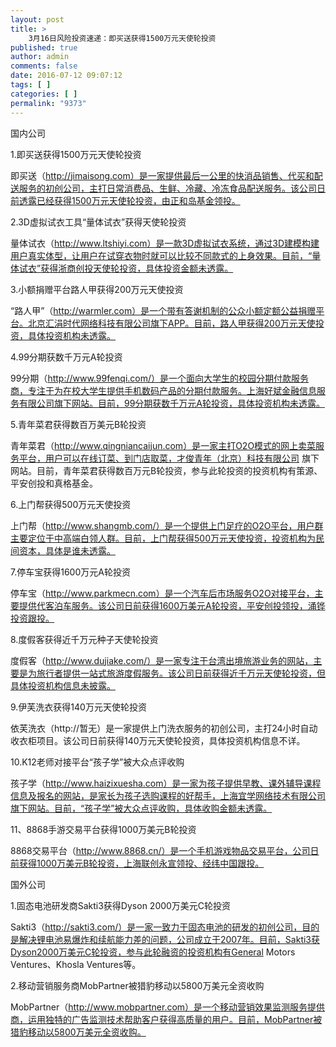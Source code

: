 ```yaml
---
layout: post
title: >
    3月16日风险投资速递：即买送获得1500万元天使轮投资
published: true
author: admin
comments: false
date: 2016-07-12 09:07:12
tags: [ ]
categories: [ ]
permalink: "9373"
---
```



国内公司

1.即买送获得1500万元天使轮投资

即买送（http://jimaisong.com）是一家提供最后一公里的快消品销售、代买和配送服务的初创公司，主打日常消费品、生鲜、冷藏、冷冻食品配送服务。该公司日前透露已经获得1500万元天使轮投资，由正和岛基金领投。

2.3D虚拟试衣工具“量体试衣”获得天使轮投资

量体试衣（http://www.ltshiyi.com）是一款3D虚拟试衣系统，通过3D建模构建用户真实体型，让用户在试穿衣物时就可以比较不同款式的上身效果。目前，“量体试衣”获得浙商创投天使轮投资，具体投资金额未透露。

3.小额捐赠平台路人甲获得200万元天使投资

“路人甲”（http://warmler.com）是一个带有答谢机制的公众小额定额公益捐赠平台。北京汇涓时代网络科技有限公司旗下APP。目前，路人甲获得200万元天使投资，具体投资机构未透露。

4.99分期获数千万元A轮投资

99分期（http://www.99fenqi.com/）是一个面向大学生的校园分期付款服务商，专注于为在校大学生提供手机数码产品的分期付款服务。上海好斌金融信息服务有限公司旗下网站。目前，99分期获数千万元A轮投资，具体投资机构未透露。

5.青年菜君获得数百万美元B轮投资

青年菜君（http://www.qingniancaijun.com）是一家主打O2O模式的网上卖菜服务平台，用户可以在线订菜、到门店取菜，才俊青年（北京）科技有限公司 旗下网站。目前，青年菜君获得数百万元B轮投资，参与此轮投资的投资机构有策源、平安创投和真格基金。

6.上门帮获得500万元天使投资

上门帮（http://www.shangmb.com/）是一个提供上门足疗的O2O平台，用户群主要定位于中高端白领人群。目前，上门帮获得500万元天使投资，投资机构为民间资本，具体是谁未透露。

7.停车宝获得1600万元A轮投资

停车宝（http://www.parkmecn.com）是一个汽车后市场服务O2O对接平台，主要提供代客泊车服务。该公司日前获得1600万美元A轮投资，平安创投领投，涌铧投资跟投。

8.度假客获得近千万元种子天使轮投资

度假客（http://www.dujiake.com/）是一家专注于台湾出境旅游业务的网站，主要是为旅行者提供一站式旅游度假服务。该公司日前获得近千万元天使轮投资，但具体投资机构信息未披露。

9.伊芙洗衣获得140万元天使轮投资

依芙洗衣（http://暂无）是一家提供上门洗衣服务的初创公司，主打24小时自动收衣柜项目。该公司日前获得140万元天使轮投资，具体投资机构信息不详。

10.K12老师对接平台“孩子学”被大众点评收购

孩子学（http://www.haizixuesha.com）是一家为孩子提供早教、课外辅导课程信息及报名的网站，是家长为孩子选购课程的好帮手，上海宜学网络技术有限公司旗下网站。目前，“孩子学”被大众点评收购，具体收购金额未透露。

11、8868手游交易平台获得1000万美元B轮投资

8868交易平台（http://www.8868.cn/）是一个手机游戏物品交易平台，公司日前获得1000万美元B轮投资，上海联创永宣领投、经纬中国跟投。

国外公司

1.固态电池研发商Sakti3获得Dyson 2000万美元C轮投资

Sakti3（http://sakti3.com/）是一家一致力于固态电池的研发的初创公司，目的是解决锂电池易爆炸和续航能力差的问题，公司成立于2007年。目前，Sakti3获Dyson2000万美元C轮投资，参与此轮融资的投资机构有General Motors Ventures、Khosla Ventures等。

2.移动营销服务商MobPartner被猎豹移动以5800万美元全资收购

MobPartner（http://www.mobpartner.com）是一个移动营销效果监测服务提供商，运用独特的广告监测技术帮助客户获得高质量的用户。目前，MobPartner被猎豹移动以5800万美元全资收购。